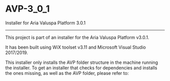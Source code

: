 # AVP-3_0_1
Installer for Aria Valuspa Platform 3.0.1

-------------------

This project is part of an installer for the Aria Valuspa Platform v3.0.1. 

It has been built using WiX toolset v3.11 and Microsoft Visual Studio 2017/2019.

This installer only installs the AVP folder structure in the machine running the installer. To get an installer that checks for dependencies and installs the ones missing, as well as the AVP folder, please refer to:

